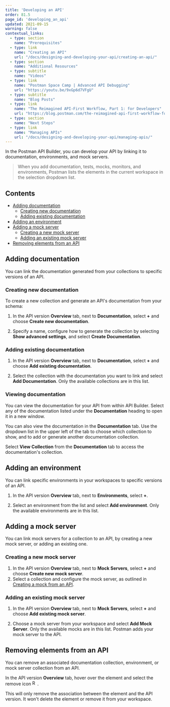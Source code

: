 ```yaml
---
title: 'Developing an API'
order: 81.5
page_id: 'developing_an_api'
updated: 2021-09-15
warning: false
contextual_links:
  - type: section
    name: "Prerequisites"
  - type: link
    name: "Creating an API"
    url: "/docs/designing-and-developing-your-api/creating-an-api/"
  - type: section
    name: "Additional Resources"
  - type: subtitle
    name: "Videos"
  - type: link
    name: "Postman Space Camp | Advanced API Debugging"
    url: "https://youtu.be/9xGp6d7VFgU"
  - type: subtitle
    name: "Blog Posts"
  - type: link
    name: "The Reimagined API-First Workflow, Part 1: for Developers"
    url: "https://blog.postman.com/the-reimagined-api-first-workflow-for-developers/"
  - type: section
    name: "Next Steps"
  - type: link
    name: "Managing APIs"
    url: "/docs/designing-and-developing-your-api/managing-apis/"
---
```


In the Postman API Builder, you can develop your API by linking it to documentation, environments, and mock servers.

> When you add documentation, tests, mocks, monitors, and environments, Postman lists the elements in the current workspace in the selection dropdown list.

## Contents

* [Adding documentation](#adding-documentation)
    * [Creating new documentation](#creating-new-documentation)
    * [Adding existing documentation](#adding-existing-documentation)
* [Adding an environment](#adding-an-environment)
* [Adding a mock server](#adding-a-mock-server)
    * [Creating a new mock server](#creating-a-new-mock-server)
    * [Adding an existing mock server](#adding-an-existing-mock-server)
* [Removing elements from an API](#removing-elements-from-an-api)

## Adding documentation

You can link the documentation generated from your collections to specific versions of an API.

### Creating new documentation

To create a new collection and generate an API's documentation from your schema:

1. In the API version **Overview** tab, next to **Documentation**, select **+** and choose **Create new documentation**.

1. Specify a name, configure how to generate the collection by selecting **Show advanced settings**, and select **Create Documentation**.

### Adding existing documentation

1. In the API version **Overview** tab, next to **Documentation**, select **+** and choose **Add existing documentation**.

1. Select the collection with the documentation you want to link and select **Add Documentation**. Only the available collections are in this list.

### Viewing documentation

You can view the documentation for your API from within API Builder. Select any of the documentation listed under the **Documentation** heading to open it in a new window.

You can also view the documentation in the **Documentation** tab. Use the dropdown list in the upper left of the tab to choose which collection to show, and to add or generate another documentation collection.

Select **View Collection** from the **Documentation** tab to access the documentation's collection.

## Adding an environment

You can link specific environments in your workspaces to specific versions of an API.

1. In the API version **Overview** tab, next to **Environments**, select **+**.

1. Select an environment from the list and select **Add environment**. Only the available environments are in this list.

## Adding a mock server

You can link mock servers for a collection to an API, by creating a new mock server, or adding an existing one.

### Creating a new mock server

1. In the API version **Overview** tab, next to **Mock Servers**, select **+** and choose **Create new mock server**.
1. Select a collection and configure the mock server, as outlined in [Creating a mock from an API](/docs/designing-and-developing-your-api/mocking-data/setting-up-mock/#creating-a-mock-from-an-api).

### Adding an existing mock server

1. In the API version **Overview** tab, next to **Mock Servers**, select **+** and choose **Add existing mock server**.

1. Choose a mock server from your workspace and select **Add Mock Server**. Only the available mocks are in this list. Postman adds your mock server to the API.

## Removing elements from an API

You can remove an associated documentation collection, environment, or mock server collection from an API.

In the API version **Overview** tab, hover over the element and select the remove icon <img alt="Remove icon" src="https://assets.postman.com/postman-docs/icon-remove-api-element-v9.jpg#icon" width="16px">.

This will only remove the association between the element and the API version. It won't delete the element or remove it from your workspace.

